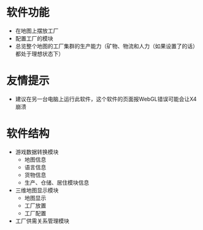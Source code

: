 # 软件功能

- 在地图上摆放工厂
- 配置工厂的模块
- 总览整个地图的工厂集群的生产能力（矿物、物流和人力（如果设置了的话）都处于理想状态下）

# 友情提示

- 建议在另一台电脑上运行此软件，这个软件的页面报WebGL错误可能会让X4崩溃

# 软件结构

- 游戏数据转换模块
  - 地图信息
  - 语言信息
  - 货物信息
  - 生产、仓储、居住模块信息
- 三维地图显示模块
  - 地图显示
  - 工厂放置
  - 工厂配置
- 工厂供需关系管理模块

